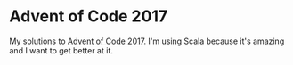# Advent of Code 2017

My solutions to [Advent of Code 2017](http://adventofcode.com/2017). I'm using Scala because it's
amazing and I want to get better at it.